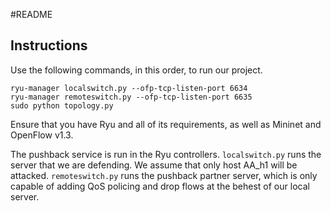 #README
## Instructions
Use the following commands, in this order, to run our project.
```
ryu-manager localswitch.py --ofp-tcp-listen-port 6634
ryu-manager remoteswitch.py --ofp-tcp-listen-port 6635
sudo python topology.py
```
Ensure that you have Ryu and all of its requirements, as well as Mininet and OpenFlow v1.3.

The pushback service is run in the Ryu controllers. `localswitch.py` runs the
server that we are defending. We assume that only host AA_h1 will be attacked.
`remoteswitch.py` runs the pushback partner server, which is only capable of adding 
QoS policing and drop flows at the behest of our local server.